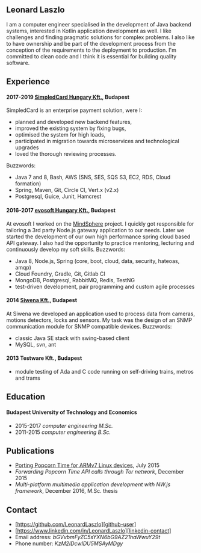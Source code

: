 Leonard Laszlo
----------------

I am a computer engineer specialised in the development of Java backend systems, interested in Kotlin application development as well.
I like challenges and finding pragmatic solutions for complex problems. I also like to have ownership and be part of the development process from the conception of the requirements to the deployment to production.
I'm committed to clean code and I think it is essential for building quality software.


Experience
----------


#### 2017-2019 [SimpledCard Hungary Kft.][simpledcard], Budapest

SimpledCard is an enterprise payment solution, were I:

- planned and developed new backend features,
- improved the existing system by fixing bugs,
- optimised the system for high loads,
- participated in migration towards microservices and technological upgrades
- loved the thorough reviewing processes.

Buzzwords:

- Java 7 and 8, Bash, AWS (SNS, SES, SQS S3, EC2, RDS, Cloud formation)
- Spring, Maven, Git, Circle CI, Vert.x (v2.x)
- Postgresql, Guice, Junit, Hamcrest

#### 2016-2017 [evosoft Hungary Kft.][evosoft], Budapest

At evosoft I worked on the [MindSphere][mindsphere] project. I quickly got responsible for tailoring a 3rd party Node.js gateway application to our needs. Later we started the development of our own high performance spring cloud based API gateway. I also had the opportunity to practice mentoring, lecturing and continuously develop my soft skills. Buzzwords:

- Java 8, Node.js, Spring (core, boot, cloud, data, security, hateoas, amqp)
- Cloud Foundry, Gradle, Git, Gitlab CI
- MongoDB, Postgresql, RabbitMQ, Redis, TestNG
- test-driven development, pair programming and custom agile processes

#### 2014 [Siwena Kft.][siwena], Budapest

At Siwena we developed an application used to process data from cameras, motions detectors, locks and sensors. My task was the design of an SNMP communication module for SNMP compatible devices. Buzzwords:

- classic Java SE stack with swing-based client
- MySQL, svn, ant

#### 2013 Testware Kft., Budapest

- module testing of Ada and C code running on self-driving trains, metros and trams


Education
---------


#### Budapest University of Technology and Economics

- 2015-2017 *computer engineering M.Sc.*
- 2011-2015 *computer engineering B.Sc.*


Publications
------------


- [Porting Popcorn Time for ARMv7 Linux devices][popcorn-time-article], July 2015
- *Forwarding Popcorn Time API calls through Tor network*,
December 2015
- *Multi-platform multimedia application development with NW.js framework*, December 2016, M.Sc. thesis


Contact
-------

- [https://github.com/LeonardLaszlo][github-user]
- [https://www.linkedin.com/in/LeonardLaszlo][linkedin-contact]
- Email address: *bGVvbmFyZC5sYXN6bG9AZ21haWwuY29t*
- Phone number: *KzM2IDcwIDU5MSAyMDgy*

[the-five-dysfunctions-of-a-team]: https://www.amazon.com/Five-Dysfunctions-Team-Leadership-Fable/dp/0787960756
[simpledcard]: https://www.simpledcard.com/en/
[mindsphere]: https://siemens.mindsphere.io/en
[evosoft]: https://www.evosoft.hu/
[siwena]: http://siwena.hu/site/
[popcorn-time-article]: http://bit.ly/29G47yN
[github-user]: https://github.com/LeonardLaszlo
[linkedin-contact]: https://www.linkedin.com/in/LeonardLaszlo
